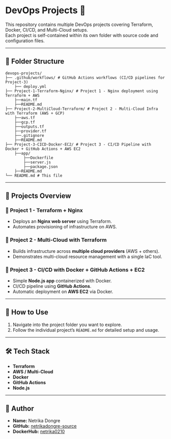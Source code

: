 # DevOps Projects 🚀

This repository contains multiple DevOps projects covering Terraform, Docker, CI/CD, and Multi-Cloud setups.  
Each project is self-contained within its own folder with source code and configuration files.

---

## 📂 Folder Structure

```
devops-projects/
├── .github/workflows/ # GitHub Actions workflows (CI/CD pipelines for Project-3)
    ├── deploy.yml
├── Project-1-Terraform-Nginx/ # Project 1 - Nginx deployment using Terraform + AWS
    ├──main.tf
    ├──README.md
├── Project-2-MultiCloud-Terraform/ # Project 2 - Multi-Cloud Infra with Terraform (AWS + GCP)
    ├──aws.tf
    ├──gcp.tf
    ├──outputs.tf
    ├──provider.tf
    ├──.gitignore
    ├──README.md
├── Project-3-CICD-Docker-EC2/ # Project 3 - CI/CD Pipeline with Docker + GitHub Actions + AWS EC2
    ├──app/
        ├──Dockerfile
        ├──server.js
        ├──package.json
    ├──README.md
└── README.md # This file
```


---

## 📌 Projects Overview

### 🔹 **Project 1 - Terraform + Nginx**
- Deploys an **Nginx web server** using Terraform.
- Automates provisioning of infrastructure on AWS.

### 🔹 **Project 2 - Multi-Cloud with Terraform**
- Builds infrastructure across **multiple cloud providers** (AWS + others).
- Demonstrates multi-cloud resource management with a single IaC tool.

### 🔹 **Project 3 - CI/CD with Docker + GitHub Actions + EC2**
- Simple **Node.js app** containerized with Docker.
- CI/CD pipeline using **GitHub Actions**.
- Automatic deployment on **AWS EC2** via Docker.

---

## 🚀 How to Use
1. Navigate into the project folder you want to explore.
2. Follow the individual project’s `README.md` for detailed setup and usage.

---

## 🛠️ Tech Stack
- **Terraform**
- **AWS / Multi-Cloud**
- **Docker**
- **GitHub Actions**
- **Node.js**

---

## 👤 Author
- **Name:** Netrika Dongre
- **GitHub:** [netrikadongre-source](https://github.com/netrikadongre-source)
- **DockerHub:** [netrika0210](https://hub.docker.com/u/netrika0210)
